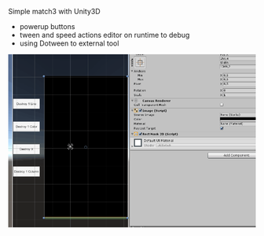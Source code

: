 Simple match3 with Unity3D

- powerup buttons
- tween and speed actions editor on runtime to debug
- using Dotween to external tool 

![](match3.gif)
